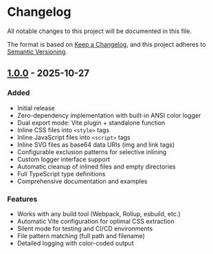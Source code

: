 # Changelog

All notable changes to this project will be documented in this file.

The format is based on [Keep a Changelog](https://keepachangelog.com/en/1.0.0/),
and this project adheres to [Semantic Versioning](https://semver.org/spec/v2.0.0.html).

## [1.0.0] - 2025-10-27

### Added
- Initial release
- Zero-dependency implementation with built-in ANSI color logger
- Dual export mode: Vite plugin + standalone function
- Inline CSS files into `<style>` tags
- Inline JavaScript files into `<script>` tags
- Inline SVG files as base64 data URIs (img and link tags)
- Configurable exclusion patterns for selective inlining
- Custom logger interface support
- Automatic cleanup of inlined files and empty directories
- Full TypeScript type definitions
- Comprehensive documentation and examples

### Features
- Works with any build tool (Webpack, Rollup, esbuild, etc.)
- Automatic Vite configuration for optimal CSS extraction
- Silent mode for testing and CI/CD environments
- File pattern matching (full path and filename)
- Detailed logging with color-coded output

[1.0.0]: https://github.com/yourusername/vite-plugin-inline/releases/tag/v1.0.0

